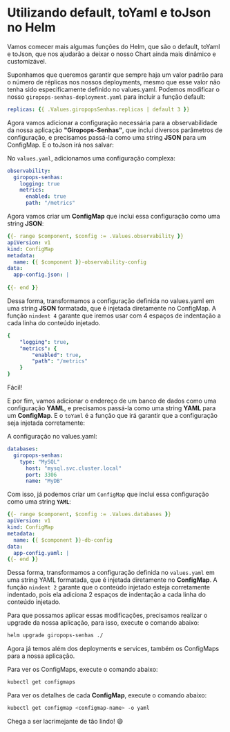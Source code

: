 # Utilizando default, toYaml e toJson no Helm

Vamos comecer mais algumas funções do Helm, que são o default, toYaml e toJson, que nos ajudarão a deixar o nosso Chart ainda mais dinâmico e customizável.

Suponhamos que queremos garantir que sempre haja um valor padrão para o número de réplicas nos nossos deployments, mesmo que esse valor não tenha sido especificamente definido no values.yaml. Podemos modificar o nosso `giropops-senhas-deployment.yaml` para incluir a função default:

```yaml
replicas: {{ .Values.giropopsSenhas.replicas | default 3 }}
```

Agora vamos adicionar a configuração necessária para a observabilidade da nossa aplicação **"Giropops-Senhas"**, que inclui diversos parâmetros de configuração, e precisamos passá-la como uma string **JSON** para um ConfigMap. E o toJson irá nos salvar:

No `values.yaml`, adicionamos uma configuração complexa:

```yaml
observability:
  giropops-senhas:
    logging: true
    metrics:
      enabled: true
      path: "/metrics"
```

Agora vamos criar um **ConfigMap** que inclui essa configuração como uma string **JSON**:

```yaml
{{- range $component, $config := .Values.observability }}
apiVersion: v1
kind: ConfigMap
metadata:
  name: {{ $component }}-observability-config
data:
  app-config.json: | 
    
{{- end }}

```

Dessa forma, transformamos a configuração definida no values.yaml em uma string **JSON** formatada, que é injetada diretamente no ConfigMap. A função `nindent 4` garante que iremos usar com 4 espaços de indentação a cada linha do conteúdo injetado.

```yaml
{
    "logging": true,
    "metrics": {
        "enabled": true,
        "path": "/metrics"
    }
}
```

Fácil!

E por fim, vamos adicionar o endereço de um banco de dados como uma configuração **YAML**, e precisamos passá-la como uma string **YAML** para um **ConfigMap**. E o `toYaml` é a função que irá garantir que a configuração seja injetada corretamente:

A configuração no values.yaml:

```yaml
databases:
  giropops-senhas:
    type: "MySQL"
      host: "mysql.svc.cluster.local"
      port: 3306
      name: "MyDB"
```

Com isso, já podemos criar um `ConfigMap` que inclui essa configuração como uma string **`YAML`**:

```yaml
{{- range $component, $config := .Values.databases }}
apiVersion: v1
kind: ConfigMap
metadata:
  name: {{ $component }}-db-config
data:
  app-config.yaml: |
{{- end }}
```

Dessa forma, transformamos a configuração definida no `values.yaml` em uma string YAML formatada, que é injetada diretamente no **ConfigMap**. A função `nindent 2` garante que o conteúdo injetado esteja corretamente indentado, pois ela adiciona 2 espaços de indentação a cada linha do conteúdo injetado.

Para que possamos aplicar essas modificações, precisamos realizar o upgrade da nossa aplicação, para isso, execute o comando abaixo:

```bash
helm upgrade giropops-senhas ./
```

Agora já temos além dos deployments e services, também os ConfigMaps para a nossa aplicação.

Para ver os ConfigMaps, execute o comando abaixo:

```bash
kubectl get configmaps
```

Para ver os detalhes de cada **ConfigMap**, execute o comando abaixo:

```bash
kubectl get configmap <configmap-name> -o yaml
```

Chega a ser lacrimejante de tão lindo! 😄
